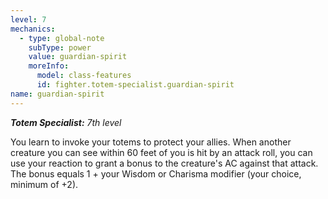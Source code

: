 ```yaml
---
level: 7
mechanics:
  - type: global-note
    subType: power
    value: guardian-spirit
    moreInfo:
      model: class-features
      id: fighter.totem-specialist.guardian-spirit
name: guardian-spirit
---
```

_**Totem Specialist:** 7th level_
You learn to invoke your totems to protect your allies. When another creature you can see within 60 feet of you is hit by an attack roll, you can use your reaction to grant a bonus to the creature's AC against that attack. The bonus equals 1 + your Wisdom or Charisma modifier (your choice, minimum of +2).